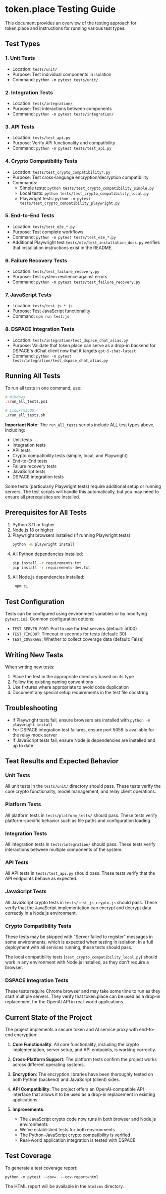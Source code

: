 # token.place Testing Guide

This document provides an overview of the testing approach for token.place and instructions for running various test types.

## Test Types

### 1. Unit Tests
- Location: `tests/unit/`
- Purpose: Test individual components in isolation
- Command: `python -m pytest tests/unit/`

### 2. Integration Tests
- Location: `tests/integration/`
- Purpose: Test interactions between components
- Command: `python -m pytest tests/integration/`

### 3. API Tests
- Location: `tests/test_api.py`
- Purpose: Verify API functionality and compatibility
- Command: `python -m pytest tests/test_api.py`

### 4. Crypto Compatibility Tests
- Location: `tests/test_crypto_compatibility*.py`
- Purpose: Test cross-language encryption/decryption compatibility
- Commands:
  - Simple tests: `python tests/test_crypto_compatibility_simple.py`
  - Local tests: `python tests/test_crypto_compatibility_local.py`
  - Playwright tests: `python -m pytest tests/test_crypto_compatibility_playwright.py`

### 5. End-to-End Tests
- Location: `tests/test_e2e_*.py`
- Purpose: Test complete workflows
- Command: `python -m pytest tests/test_e2e_*.py`
- Additional Playwright test `tests/e2e/test_installation_docs.py` verifies that
  installation instructions exist in the README.

### 6. Failure Recovery Tests
- Location: `tests/test_failure_recovery.py`
- Purpose: Test system resilience against errors
- Command: `python -m pytest tests/test_failure_recovery.py`

### 7. JavaScript Tests
- Location: `tests/test_js_*.js`
- Purpose: Test JavaScript functionality
- Command: `npm run test:js`

### 8. DSPACE Integration Tests
- Location: `tests/integration/test_dspace_chat_alias.py`
- Purpose: Validate that token.place can serve as a drop-in backend for DSPACE's dChat client
  now that it targets `gpt-5-chat-latest`
- Command: `python -m pytest tests/integration/test_dspace_chat_alias.py`

## Running All Tests

To run all tests in one command, use:

```bash
# Windows
.\run_all_tests.ps1

# Linux/macOS
./run_all_tests.sh
```

**Important Note:** The `run_all_tests` scripts include ALL test types above, including:
- Unit tests
- Integration tests
- API tests
- Crypto compatibility tests (simple, local, and Playwright)
- End-to-End tests
- Failure recovery tests
- JavaScript tests
- DSPACE integration tests

Some tests (particularly Playwright tests) require additional setup or running servers. The test scripts will handle this automatically, but you may need to ensure all prerequisites are installed.

## Prerequisites for All Tests

1. Python 3.11 or higher
2. Node.js 18 or higher
3. Playwright browsers installed (if running Playwright tests)
   ```bash
   python -m playwright install
   ```
4. All Python dependencies installed:
   ```bash
   pip install -r requirements.txt
   pip install -r requirements-dev.txt
   ```
5. All Node.js dependencies installed:
   ```bash
    npm ci
   ```

## Test Configuration

Tests can be configured using environment variables or by modifying `pytest.ini`. Common configuration options:

- `TEST_SERVER_PORT`: Port to use for test servers (default: 5000)
- `TEST_TIMEOUT`: Timeout in seconds for tests (default: 30)
- `TEST_COVERAGE`: Whether to collect coverage data (default: False)

## Writing New Tests

When writing new tests:

1. Place the test in the appropriate directory based on its type
2. Follow the existing naming conventions
3. Use fixtures where appropriate to avoid code duplication
4. Document any special setup requirements in the test file docstring

## Troubleshooting

- If Playwright tests fail, ensure browsers are installed with `python -m playwright install`
- For DSPACE integration test failures, ensure port 5056 is available for the relay mock server
- If JavaScript tests fail, ensure Node.js dependencies are installed and up to date

## Test Results and Expected Behavior

### Unit Tests
All unit tests in the `tests/unit/` directory should pass. These tests verify the core crypto functionality, model management, and relay client operations.

### Platform Tests
All platform tests in `tests/platform_tests/` should pass. These tests verify platform-specific behavior such as file paths and configuration loading.

### Integration Tests
All integration tests in `tests/integration/` should pass. These tests verify interactions between multiple components of the system.

### API Tests
All API tests in `tests/test_api.py` should pass. These tests verify that the API endpoints behave as expected.

### JavaScript Tests
All JavaScript crypto tests in `tests/test_js_crypto.js` should pass. These verify that the JavaScript implementation can encrypt and decrypt data correctly in a Node.js environment.

### Crypto Compatibility Tests
These tests may be skipped with "Server failed to register" messages in some environments, which is expected when testing in isolation. In a full deployment with all services running, these tests should pass.

The local compatibility tests (`test_crypto_compatibility_local.py`) should work in any environment with Node.js installed, as they don't require a browser.

### DSPACE Integration Tests
These tests require Chrome browser and may take some time to run as they start multiple servers. They verify that token.place can be used as a drop-in replacement for the OpenAI API in real-world applications.

## Current State of the Project

The project implements a secure token and AI service proxy with end-to-end encryption:

1. **Core Functionality**: All core functionality, including the crypto implementation, server setup, and API endpoints, is working correctly.

2. **Cross-Platform Support**: The platform tests confirm the project works across different operating systems.

3. **Encryption**: The encryption libraries have been thoroughly tested on both Python (backend) and JavaScript (client) sides.

4. **API Compatibility**: The project offers an OpenAI-compatible API interface that allows it to be used as a drop-in replacement in existing applications.

5. **Improvements**:
   - The JavaScript crypto code now runs in both browser and Node.js environments
   - We've established tests for both environments
   - The Python-JavaScript crypto compatibility is verified
   - Real-world application integration is tested with DSPACE

## Test Coverage

To generate a test coverage report:
```
python -m pytest --cov=. --cov-report=html
```

The HTML report will be available in the `htmlcov` directory.
